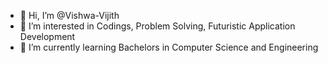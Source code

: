 - 👋 Hi, I’m @Vishwa-Vijith
- 👀 I’m interested in Codings, Problem Solving, Futuristic Application Development
- 🌱 I’m currently learning Bachelors in Computer Science and Engineering
<!--- 💞️ I’m looking to collaborate on 
- 📫 How to reach me ...---!>

<!---
Vishwa-Vijith/Vishwa-Vijith is a ✨ special ✨ repository because its `README.md` (this file) appears on your GitHub profile.
You can click the Preview link to take a look at your changes.
--->
